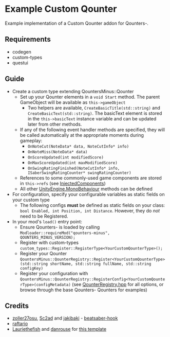 # Example Custom Qounter

Example implementation of a Custom Qounter addon for Qounters-.

## Requirements
- codegen
- custom-types
- questui

## Guide
- Create a custom type extending QountersMinus::Qounter
    - Set up your Qounter elements in a `void Start` method. The parent GameObject will be available as `this->gameObject`
        - Two helpers are available, `CreateBasicTitle(std::string)` and `CreateBasicText(std::string)`. The basicText element is stored in the `this->basicText` instance variable and can be updated later from other methods.
    - If any of the following event handler methods are specified, they will be called automatically at the appropriate moments during gameplay:
        - `OnNoteCut(NoteData* data, NoteCutInfo* info)`
        - `OnNoteMiss(NoteData* data)`
        - `OnScoreUpdated(int modifiedScore)`
        - `OnMaxScoreUpdated(int maxModifiedScore)`
        - `OnSwingRatingFinished(NoteCutInfo* info, ISaberSwingRatingCounter* swingRatingCounter)`
    - References to some commonly-used game components are stored in `this->refs` (see [InjectedComponents](https://github.com/danrouse/bsq-qounters-minus/blob/main/src/InjectedComponents.cpp))
    - All other [UnityEngine.MonoBehaviour](https://docs.unity3d.com/ScriptReference/MonoBehaviour.html) methods can be defined
- For configuration, specify your configurable variables as static fields on your custom type
    - The following configs **must** be defined as static fields on your class: `bool Enabled, int Position, int Distance`. However, they do *not* need to be Registered.
- In your mod's `load()` entry point:
    - Ensure Qounters- is loaded by calling `Modloader::requireMod("qounters-minus", QOUNTERS_MINUS_VERSION);`
    - Register with custom-types `custom_types::Register::RegisterType<YourCustomQounterType>();`
    - Register your Qounter `QountersMinus::QounterRegistry::Register<YourCustomQounterType>(std::string shortName, std::string fullName, std::string configKey)`
    - Register your configuration with `QountersMinus::QounterRegistry::RegisterConfig<YourCustomQounterType>(configMetadata)` (see [QounterRegistry.hpp](https://github.com/danrouse/bsq-qounters-minus/blob/main/shared/QounterRegistry.hpp#L31) for all options, or browse through the base Qounters- Qounters for examples)

## Credits

* [zoller27osu](https://github.com/zoller27osu), [Sc2ad](https://github.com/Sc2ad) and [jakibaki](https://github.com/jakibaki) - [beatsaber-hook](https://github.com/sc2ad/beatsaber-hook)
* [raftario](https://github.com/raftario)
* [Lauriethefish](https://github.com/Lauriethefish) and [danrouse](https://github.com/danrouse) for [this template](https://github.com/Lauriethefish/quest-mod-template)
